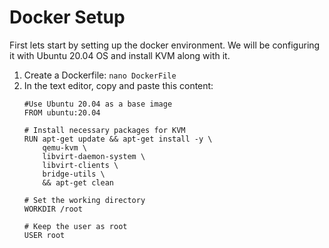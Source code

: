 # Docker Setup
First lets start by setting up the docker environment. We will be configuring it with Ubuntu 20.04 OS and install KVM along with it.

1. Create a Dockerfile:
   `nano DockerFile`
2. In the text editor, copy and paste this content:
   ```
   #Use Ubuntu 20.04 as a base image
   FROM ubuntu:20.04

   # Install necessary packages for KVM
   RUN apt-get update && apt-get install -y \
       qemu-kvm \
       libvirt-daemon-system \
       libvirt-clients \
       bridge-utils \
       && apt-get clean

   # Set the working directory
   WORKDIR /root
   
   # Keep the user as root
   USER root
   ```
